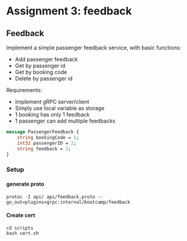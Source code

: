 # Assignment 3: feedback

## Feedback
Implement a simple passenger feedback service, with basic functions:

* Add passenger feedback
* Get by passenger id
* Get by booking code
* Delete by passenger id

Requirements:

* Implement gRPC server/client
* Simply use local variable as storage
* 1 booking has only 1 feedback
* 1 passenger can add multiple feedbacks

```proto
message PassengerFeedback {
    string bookingCode = 1;
    int32 passengerID = 2;
    string feedback = 3;
}
```

### Setup

#### generate proto

```shell script
protoc -I api/ api/feedback.proto --go_out=plugins=grpc:internal/bootcamp/feedback
```

#### Create cert

```shell script
cd scripts
bash cert.sh
```